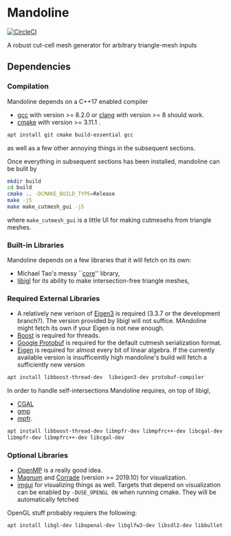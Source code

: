 # Mandoline
[![CircleCI](https://circleci.com/gh/mtao/mandoline/tree/master.svg?style=svg)](https://circleci.com/gh/mtao/mandoline/tree/master)

A robust cut-cell mesh generator for arbitrary triangle-mesh inputs

## Dependencies


### Compilation
Mandoline depends on a C++17 enabled compiler
- [gcc](https://gcc.gnu.org) with version >= 8.2.0 or [clang](https://clang.llvm.org) with version >= 8 should work.
- [cmake](https://cmake.org) with version >= 3.11.1 .
```bash
apt install git cmake build-essential gcc
```

as well as a few other annoying things in the subsequent sections.

Once everything in subsequent sections has been installed, mandoline can be bulit by

```bash
mkdir build
cd build
cmake .. -DCMAKE_BUILD_TYPE=Release
make -j5
make make_cutmesh_gui -j5
```
where ```make_cutmesh_gui``` is a little UI for making cutmesehs from triangle meshes.

### Built-in Libraries
Mandoline depends on a few libraries that it will fetch on its own:
- Michael Tao's messy ``[core](https://github.com/mtao/core)'' library,
- [libigl](https://github.com/libigl/libigl) for its ability to make intersection-free triangle meshes,


### Required External Libraries
- A relatively new verison of [Eigen3](https://eigen.tuxfamily.org) is required (3.3.7 or the development branch?). The version provided by libigl will not suffice. MAndoline might fetch its own if your Eigen is not new enough.
- [Boost](https://boost.org) is required for threads.
- [Google Protobuf](https://developers.google.com/protocol-buffers/) is required for the default cutmesh serialization format.
- [Eigen](https://eigen.tuxfamily.org) is required for almost every bit of linear algebra. If the currently available version is insufficeintly high mandoline's build will fetch a sufficiently new version

```bash
apt install libboost-thread-dev  libeigen3-dev protobuf-compiler 
```



In order to handle self-intersections Mandoline requires, on top of libigl,
- [CGAL](https://www.cgal.org)
- [gmp](https://gmplib.org)
- [mpfr](https://www.mpfr.org).

```bash
apt install libboost-thread-dev libmpfr-dev libmpfrc++-dev libcgal-dev 
libmpfr-dev libmpfrc++-dev libcgal-dev
```

### Optional Libraries
- [OpenMP](https://www.openmp.org) is a really good idea.
- [Magnum](https://github.com/mosra/magnum) and [Corrade](https://github.com/mosra/corrade) (version >= 2019.10) for visualization.
- [imgui](https://github.com/ocornut/imgui) for visualizing things as well.
Targets that depend on visualization can be enabled by ```-DUSE_OPENGL ON``` when running cmake. They will be automatically fetched

OpenGL stuff probably requiers the following:
```bash
apt install libgl-dev libopenal-dev libglfw3-dev libsdl2-dev libbullet-dev libglm-dev
```

